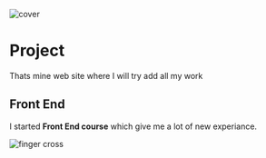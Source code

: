 ![cover](../photos/Capture.PNG)
# Project
Thats mine web site where I will try add all my work
## Front End 
I started **Front End course** which give me a lot of new experiance.

![finger cross](https://em-content.zobj.net/source/animated-noto-color-emoji/356/crossed-fingers_1f91e.gif)
